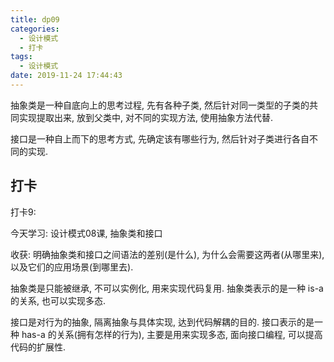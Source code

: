 ```yaml
---
title: dp09
categories:
  - 设计模式
  - 打卡
tags:
  - 设计模式
date: 2019-11-24 17:44:43
---
```


抽象类是一种自底向上的思考过程, 先有各种子类, 然后针对同一类型的子类的共同实现提取出来, 放到父类中, 对不同的实现方法, 使用抽象方法代替.

接口是一种自上而下的思考方式, 先确定该有哪些行为, 然后针对子类进行各自不同的实现.

<!-- more -->

## 打卡

打卡9:

今天学习: 设计模式08课, 抽象类和接口

收获: 明确抽象类和接口之间语法的差别(是什么), 为什么会需要这两者(从哪里来), 以及它们的应用场景(到哪里去).

抽象类是只能被继承, 不可以实例化, 用来实现代码复用. 抽象类表示的是一种 is-a 的关系, 也可以实现多态.

接口是对行为的抽象, 隔离抽象与具体实现, 达到代码解耦的目的. 接口表示的是一种 has-a 的关系(拥有怎样的行为), 主要是用来实现多态, 面向接口编程, 可以提高代码的扩展性.
